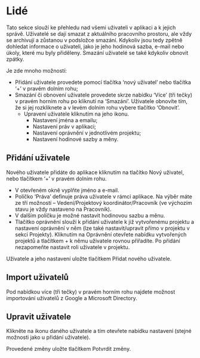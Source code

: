# Lidé

Tato sekce slouží ke přehledu nad všemi uživateli v aplikaci a k jejich správě. Uživatelé se dají smazat z aktuálního pracovního prostoru, ale vždy se archivují a zůstanou v podsložce smazání. Kdykoliv jsou tedy zpětně dohledat informace o uživateli, jako je jeho hodinová sazba, e-mail nebo úkoly, které mu byly přiděleny. Smazání uživatelé se také kdykoliv obnovit zpátky.

Je zde mnoho možností:

- Přidání uživatele provedete pomocí tlačítka ‘nový uživatel’ nebo tlačítka ‘+’ v pravém dolním rohu;
- Smazání či obnovení uživatele provedete skrze nabídku ‘Více’ (tři tečky) v pravém horním rohu po kliknutí na ‘Smazání’. Uživatele obnovíte tím, že si jej rozkliknete a v levém dolním rohu vybere tlačítko ‘Obnovit’.
  - Upravení uživatele kliknutím na jeho ikonu.
    - Nastavení jména a emailu;
    * Nastavení práv v aplikaci;
    - Nastavení oprávnění v jednotlivém projektu;
    * Nastavení hodinové sazby a měny.

## Přidání uživatele

Nového uživatele přidáte do aplikace kliknutím na tlačítko Nový uživatel, nebo tlačítkem ‘+’ v pravém dolním rohu.

- V otevřeném okně vyplňte jméno a e-mail.
- Políčko ‘Práva’ definuje práva uživatele v rámci aplikace. Na výběr máte ze tří možností – Vedení/Projektový koordinátor/Pracovník (ve výchozím stavu je vždy nastaveno na Pracovník).
- V dalším políčku je možné nastavit hodinovou sazbu a měnu.
- Tlačítko oprávnění slouží k přidání uživatele k již vytvořenému projektu a nastavení oprávnění v něm (lze také nastavit/upravit přímo v projektu v sekci Projekty).
  Kliknutím na Oprávnění otevřete nabídku vytvořených projektů a tlačítkem + k němu uživatele rovnou přiřadíte. Po přidání nezapomeňte nastavit roli uživatele v projektu.

Uživatele a jeho nastavení uložte tlačítkem Přidat nového uživatele.

## Import uživatelů

Pod nabídkou více (tři tečky) v pravém horním rohu najdete možnost importování uživatelů z Google a Microsoft Directory.

## Upravit uživatele

Klikněte na ikonu daného uživatele a tím otevřete nabídku nastavení (stejné možnosti jako u přidání uživatele).

Provedené změny uložte tlačítkem Potvrdit změny.
